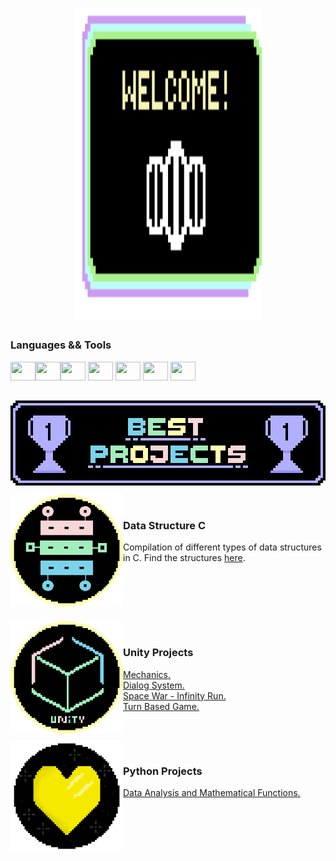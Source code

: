 <p align="center">
<img align="center" height="500" width="300" src="https://github.com/heloisaPazeti/heloisaPazeti/blob/main/Welcome3.gif"/>
</p>

##

### Languages ​&& Tools 
<img height="30" width="40" src="https://cdn.jsdelivr.net/gh/devicons/devicon/icons/csharp/csharp-line.svg"><img height="30" width="40" src="https://cdn.jsdelivr.net/gh/devicons/devicon/icons/c/c-line.svg"><img height="30" width="40" src="https://cdn.jsdelivr.net/gh/devicons/devicon/icons/unity/unity-original.svg" /> 
<img height="30" width="40" src="https://cdn.jsdelivr.net/gh/devicons/devicon/icons/flutter/flutter-original.svg" />
<img height="30" width="40" src="https://cdn.jsdelivr.net/gh/devicons/devicon/icons/androidstudio/androidstudio-original.svg" />
<img height="30" width="40" src="https://cdn.jsdelivr.net/gh/devicons/devicon/icons/html5/html5-original-wordmark.svg" />
<img height="30" width="40" src="https://cdn.jsdelivr.net/gh/devicons/devicon/icons/javascript/javascript-plain.svg" />

##

<p align="center">
  <img align="center" height="136" width="512" src="https://github.com/heloisaPazeti/heloisaPazeti/blob/main/BestProjectsFinal.png"/>
</p>



<p>  
  <a href="https://github.com/heloisaPazeti/EstruturaDeDados">
  <img align="left" height="180" width="180" src="https://github.com/heloisaPazeti/heloisaPazeti/blob/main/DataStructure.png" />
  </a>
  <br>
  
  ### Data Structure C
  Compilation of different types of data structures in C. Find the structures <a href="https://github.com/heloisaPazeti/EstruturaDeDados">here</a>.
  
  <br>
</p>


<br>
<br>
<p>
  <a href="https://github.com/heloisaPazeti/UnityMechanics2D">
  <img align="left" height="180" width="180" src="https://github.com/heloisaPazeti/heloisaPazeti/blob/main/UnityProjectImage.png" />
  </a>
  <br>
  
  ### Unity Projects
  <a href="https://github.com/heloisaPazeti/UnityMechanics2D">Mechanics.</a><br>
  <a href="https://github.com/heloisaPazeti/DialogSystemTest">Dialog System.</a><br>
  <a href="https://github.com/heloisaPazeti/SpaceWar">Space War - Infinity Run.</a><br>
  <a href="https://github.com/heloisaPazeti/Unity-Turn-Based-Game">Turn Based Game.</a><br>
  
  <br>
</p>

<p>
  <a href="https://github.com/heloisaPazeti/SpaceWar">
  <img align="left" height="180" width="180" src="https://github.com/heloisaPazeti/heloisaPazeti/blob/main/SpaceWarIcon.png" />
  </a>
  <br>
  
  ### Python Projects
  <a href="https://github.com/heloisaPazeti/Calc_Numeric">Data Analysis and Mathematical Functions.</a><br>
  
  <br>
</p>


